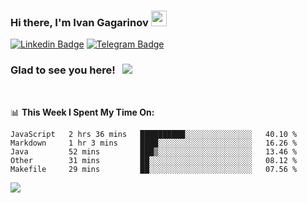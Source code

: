 ### Hi there, I'm Ivan Gagarinov <img src="https://media.giphy.com/media/hvRJCLFzcasrR4ia7z/giphy.gif" width="25px">

[![Linkedin Badge](https://img.shields.io/badge/-LinkedIn-0e76a8?style=flat-square&logo=Linkedin&logoColor=white)](https://linkedin.com/in/ivan-gagarinov-142ba3141/)
[![Telegram Badge](https://img.shields.io/badge/-Telegram-0088cc?style=flat-square&logo=Telegram&logoColor=white)](https://t.me/igagarinov)

### Glad to see you here! &nbsp; ![](https://visitor-badge.glitch.me/badge?page_id=dzencot.dzencot)

</br>

📊 **This Week I Spent My Time On:**
<!--START_SECTION:waka-->
```text
JavaScript   2 hrs 36 mins   ██████████░░░░░░░░░░░░░░░   40.10 % 
Markdown     1 hr 3 mins     ████░░░░░░░░░░░░░░░░░░░░░   16.26 % 
Java         52 mins         ███▒░░░░░░░░░░░░░░░░░░░░░   13.46 % 
Other        31 mins         ██░░░░░░░░░░░░░░░░░░░░░░░   08.12 % 
Makefile     29 mins         ██░░░░░░░░░░░░░░░░░░░░░░░   07.56 % 
```
<!--END_SECTION:waka-->

[![](https://github-readme-stats.vercel.app/api?username=dzencot&theme=gruvbox)](https://github.com/dzencot)
